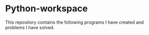 # Python-workspace
This repository contains the following programs I have created and problems I have solved.
